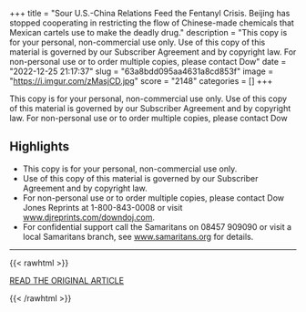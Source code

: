 +++
title = "Sour U.S.-China Relations Feed the Fentanyl Crisis. Beijing has stopped cooperating in restricting the flow of Chinese-made chemicals that Mexican cartels use to make the deadly drug."
description = "This copy is for your personal, non-commercial use only. Use of this copy of this material is governed by our Subscriber Agreement and by copyright law. For non-personal use or to order multiple copies, please contact Dow"
date = "2022-12-25 21:17:37"
slug = "63a8bdd095aa4631a8cd853f"
image = "https://i.imgur.com/zMasjCD.jpg"
score = "2148"
categories = []
+++

This copy is for your personal, non-commercial use only. Use of this copy of this material is governed by our Subscriber Agreement and by copyright law. For non-personal use or to order multiple copies, please contact Dow

## Highlights

- This copy is for your personal, non-commercial use only.
- Use of this copy of this material is governed by our Subscriber Agreement and by copyright law.
- For non-personal use or to order multiple copies, please contact Dow Jones Reprints at 1-800-843-0008 or visit www.djreprints.com/downdoj.com.
- For confidential support call the Samaritans on 08457 909090 or visit a local Samaritans branch, see www.samaritans.org for details.

---

{{< rawhtml >}}
  <p class="article-category">
    <a target="_blank" href="https://www.wsj.com/articles/fentanyl-crisis-fed-by-flow-of-chinese-chemicals-to-mexican-cartels-11671722056">READ THE ORIGINAL ARTICLE</a>
  </p>
{{< /rawhtml >}}
